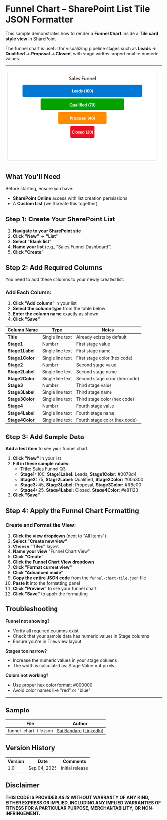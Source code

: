 # Funnel Chart – SharePoint List Tile JSON Formatter

This sample demonstrates how to render a **Funnel Chart** inside a **Tile card style view** in SharePoint.

The funnel chart is useful for visualizing pipeline stages such as **Leads → Qualified → Proposal → Closed**, with stage widths proportional to numeric values.

---

![screenshot of the sample](assets/screenshot.png)

## What You'll Need

Before starting, ensure you have:
- **SharePoint Online** access with list creation permissions
- A **Custom List** (we'll create this together)

## Step 1: Create Your SharePoint List

1. **Navigate to your SharePoint site**
2. **Click "New"** → **"List"**
3. **Select "Blank list"**
4. **Name your list** (e.g., "Sales Funnel Dashboard")
5. **Click "Create"**

## Step 2: Add Required Columns

You need to add these columns to your newly created list:

### Add Each Column:
1. **Click "Add column"** in your list
2. **Select the column type** from the table below
3. **Enter the column name** exactly as shown
4. **Click "Save"**

| Column Name    | Type              | Notes |
|----------------|-------------------|-------|
| **Title**      | Single line text  | Already exists by default |
| **Stage1**     | Number            | First stage value |
| **Stage1Label**| Single line text  | First stage name |
| **Stage1Color**| Single line text  | First stage color (hex code) |
| **Stage2**     | Number            | Second stage value |
| **Stage2Label**| Single line text  | Second stage name |
| **Stage2Color**| Single line text  | Second stage color (hex code) |
| **Stage3**     | Number            | Third stage value |
| **Stage3Label**| Single line text  | Third stage name |
| **Stage3Color**| Single line text  | Third stage color (hex code) |
| **Stage4**     | Number            | Fourth stage value |
| **Stage4Label**| Single line text  | Fourth stage name |
| **Stage4Color**| Single line text  | Fourth stage color (hex code) |

## Step 3: Add Sample Data

**Add a test item** to see your funnel chart:

1. **Click "New"** in your list
2. **Fill in these sample values:**
   - **Title:** Sales Funnel Q3
   - **Stage1:** 100, **Stage1Label:** Leads, **Stage1Color:** #0078d4
   - **Stage2:** 75, **Stage2Label:** Qualified, **Stage2Color:** #00a300
   - **Stage3:** 45, **Stage3Label:** Proposal, **Stage3Color:** #ff8c00
   - **Stage4:** 25, **Stage4Label:** Closed, **Stage4Color:** #e81123
3. **Click "Save"**

## Step 4: Apply the Funnel Chart Formatting

### Create and Format the View:
1. **Click the view dropdown** (next to "All Items")
2. **Select "Create new view"**
3. **Choose "Tiles"** layout
4. **Name your view** "Funnel Chart View"
5. **Click "Create"**
6. **Click the Funnel Chart View dropdown**
7. **Click "Format current view"**
8. **Click "Advanced mode"**
9. **Copy the entire JSON code** from the `funnel-chart-tile.json` file
10. **Paste it** into the formatting panel
11. **Click "Preview"** to see your funnel chart
12. **Click "Save"** to apply the formatting


## Troubleshooting

**Funnel not showing?**
- Verify all required columns exist
- Check that your sample data has numeric values in Stage columns
- Ensure you're in Tiles view layout

**Stages too narrow?**
- Increase the numeric values in your stage columns
- The width is calculated as: Stage Value × 4 pixels

**Colors not working?**
- Use proper hex color format: #000000
- Avoid color names like "red" or "blue"

---

## Sample

| File | Author |
|------|---------|
| funnel-chart-tile.json | [Sai Bandaru](https://github.com/saiiiiiii) ([LinkedIn](https://www.linkedin.com/in/sai-bandaru-97a946153/)) |

## Version History

| Version | Date | Comments |
|---------|------|----------|
| 1.0 | Sep 04, 2025 | Initial release |

## Disclaimer
**THIS CODE IS PROVIDED *AS IS* WITHOUT WARRANTY OF ANY KIND, EITHER EXPRESS OR IMPLIED, INCLUDING ANY IMPLIED WARRANTIES OF FITNESS FOR A PARTICULAR PURPOSE, MERCHANTABILITY, OR NON-INFRINGEMENT.**